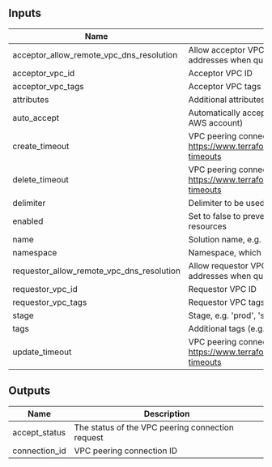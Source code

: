 ## Inputs

| Name | Description | Type | Default | Required |
|------|-------------|:----:|:-----:|:-----:|
| acceptor_allow_remote_vpc_dns_resolution | Allow acceptor VPC to resolve public DNS hostnames to private IP addresses when queried from instances in the requestor VPC | bool | `true` | no |
| acceptor_vpc_id | Acceptor VPC ID | string | `` | no |
| acceptor_vpc_tags | Acceptor VPC tags | map(string) | `<map>` | no |
| attributes | Additional attributes (e.g. `1`) | list(string) | `<list>` | no |
| auto_accept | Automatically accept the peering (both VPCs need to be in the same AWS account) | bool | `true` | no |
| create_timeout | VPC peering connection create timeout. For more details, see https://www.terraform.io/docs/configuration/resources.html#operation-timeouts | string | `3m` | no |
| delete_timeout | VPC peering connection delete timeout. For more details, see https://www.terraform.io/docs/configuration/resources.html#operation-timeouts | string | `5m` | no |
| delimiter | Delimiter to be used between `name`, `namespace`, `stage`, etc. | string | `-` | no |
| enabled | Set to false to prevent the module from creating or accessing any resources | bool | `true` | no |
| name | Solution name, e.g. 'app' or 'cluster' | string | - | yes |
| namespace | Namespace, which could be your organization name, e.g. 'eg' or 'cp' | string | `` | no |
| requestor_allow_remote_vpc_dns_resolution | Allow requestor VPC to resolve public DNS hostnames to private IP addresses when queried from instances in the acceptor VPC | bool | `true` | no |
| requestor_vpc_id | Requestor VPC ID | string | `` | no |
| requestor_vpc_tags | Requestor VPC tags | map(string) | `<map>` | no |
| stage | Stage, e.g. 'prod', 'staging', 'dev', or 'test' | string | `` | no |
| tags | Additional tags (e.g. `map('BusinessUnit`,`XYZ`) | map(string) | `<map>` | no |
| update_timeout | VPC peering connection update timeout. For more details, see https://www.terraform.io/docs/configuration/resources.html#operation-timeouts | string | `3m` | no |

## Outputs

| Name | Description |
|------|-------------|
| accept_status | The status of the VPC peering connection request |
| connection_id | VPC peering connection ID |

